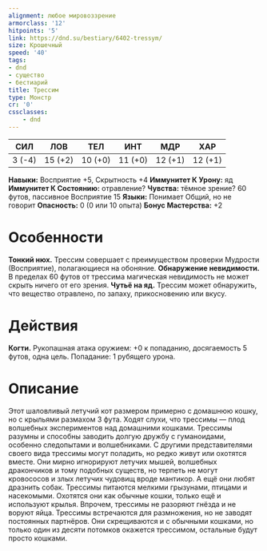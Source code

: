 ```yaml
---
alignment: любое мировоззрение
armorclass: '12'
hitpoints: '5'
link: https://dnd.su/bestiary/6402-tressym/
size: Крошечный
speed: '40'
tags:
- dnd
- существо
- бестиарий
title: Трессим
type: Монстр
cr: '0'
cssclasses:
    - dnd
---
```



| СИЛ | ЛОВ | ТЕЛ | ИНТ | МДР | ХАР |
|---|---|---|---|---|---|
| 3 (-4) | 15 (+2) | 10 (+0) | 11 (+0) | 12 (+1) | 12 (+1) |
**Навыки:** Восприятие +5, Скрытность +4
**Иммунитет К Урону:** яд
**Иммунитет К Состоянию:** отравление?
**Чувства:** тёмное зрение? 60 футов, пассивное Восприятие 15
**Языки:** Понимает Общий, но не говорит
**Опасность:** 0 (0 или 10 опыта)
**Бонус Мастерства:** +2


# Особенности
**Тонкий нюх.** Трессим совершает с преимуществом проверки Мудрости (Восприятие), полагающиеся на обоняние.
**Обнаружение невидимости.** В пределах 60 футов от трессима магическая невидимость не может скрыть ничего от его зрения.
**Чутьё на яд.** Трессим может обнаружить, что вещество отравлено, по запаху, прикосновению или вкусу.


# Действия
**Когти.** Рукопашная атака оружием: +0 к попаданию, досягаемость 5 футов, одна цель. Попадание: 1 рубящего урона.


# Описание
Этот шаловливый летучий кот размером примерно с домашнюю кошку, но с крыльями размахом 3 фута. Ходят слухи, что трессимы — плод волшебных экспериментов над домашними кошками. Трессимы разумны и способны заводить долгую дружбу с гуманоидами, особенно следопытами и волшебниками. С другими представителями своего вида трессимы могут поладить, но редко живут или охотятся вместе. Они мирно игнорируют летучих мышей, волшебных дракончиков и тому подобных существ, но терпеть не могут кровососов и злых летучих чудовищ вроде мантикор. А ещё они любят дразнить собак. Трессимы питаются мелкими грызунами, птицами и насекомыми. Охотятся они как обычные кошки, только ещё и используют крылья. Впрочем, трессимы не разоряют гнёзда и не воруют яйца. Трессимы встречаются для размножения, но не заводят постоянных партнёров. Они скрещиваются и с обычными кошками, но только один из десяти потомков окажется трессимом, остальные будут просто кошками.